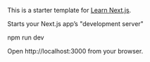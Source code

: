 This is a starter template for [Learn Next.js](https://nextjs.org/learn).

Starts your Next.js app’s "development server"

npm run dev

Open http://localhost:3000 from your browser.
